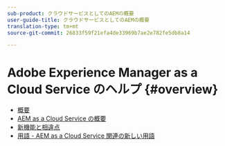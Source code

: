 ```yaml
---
sub-product: クラウドサービスとしてのAEMの概要
user-guide-title: クラウドサービスとしてのAEMの概要
translation-type: tm+mt
source-git-commit: 26833f59f21efa4de33969b7ae2e782fe5db8a14

---
```



# Adobe Experience Manager as a Cloud Service のヘルプ {#overview}

+ [概要](/help/overview/home.md)
+ [AEM as a Cloud Service の概要](introduction.md)
+ [新機能と相違点](what-is-new-and-different.md)
+ [用語 - AEM as a Cloud Service 関連の新しい用語](terminology.md)
